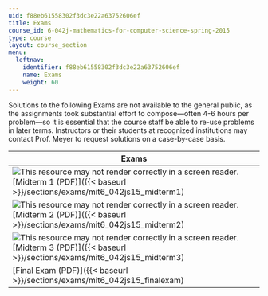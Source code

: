 ```yaml
---
uid: f88eb61558302f3dc3e22a63752606ef
title: Exams
course_id: 6-042j-mathematics-for-computer-science-spring-2015
type: course
layout: course_section
menu:
  leftnav:
    identifier: f88eb61558302f3dc3e22a63752606ef
    name: Exams
    weight: 60
---
```


Solutions to the following Exams are not available to the general public, as the assignments took substantial effort to compose—often 4-6 hours per problem—so it is essential that the course staff be able to re-use problems in later terms. Instructors or their students at recognized institutions may contact Prof. Meyer to request solutions on a case-by-case basis.

| Exams |
| --- |
| ![This resource may not render correctly in a screen reader.](/images/inacessible.gif)[Midterm 1 (PDF)]({{< baseurl >}}/sections/exams/mit6_042js15_midterm1) |
| ![This resource may not render correctly in a screen reader.](/images/inacessible.gif)[Midterm 2 (PDF)]({{< baseurl >}}/sections/exams/mit6_042js15_midterm2) |
| ![This resource may not render correctly in a screen reader.](/images/inacessible.gif)[Midterm 3 (PDF)]({{< baseurl >}}/sections/exams/mit6_042js15_midterm3) |
| [Final Exam (PDF)]({{< baseurl >}}/sections/exams/mit6_042js15_finalexam)